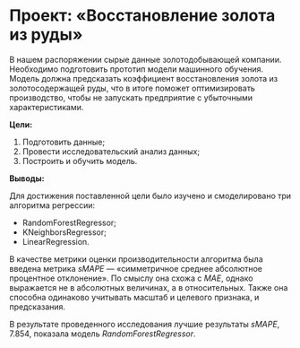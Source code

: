 # Проект: «Восстановление золота из руды»
В нашем распоряжении сырые данные золотодобывающей компании. Необходимо подготовить прототип модели машинного обучения. Модель должна предсказать коэффициент восстановления золота из золотосодержащей руды, что в итоге поможет оптимизировать производство, чтобы не запускать предприятие с убыточными характеристиками.

**Цели:**

1. Подготовить данные;
2. Провести исследовательский анализ данных;
3. Построить и обучить модель.

**Выводы:**


Для достижения поставленной цели было изучено и смоделировано три алгоритма регрессии:

- RandomForestRegressor;
- KNeighborsRegressor;
- LinearRegression.

В качестве метрики оценки производительности алгоритма была введена метрика *sMAPE* — «симметричное среднее абсолютное процентное отклонение». По смыслу она схожа с *MAE*, однако выражается не в абсолютных величинах, а в относительных. Также она способна одинаково учитывать масштаб и целевого признака, и предсказания.

В результате проведенного исследования лучшие результаты *sMAPE*, 7.854, показала модель *RandomForestRegressor*.
